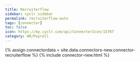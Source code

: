 ```yaml
---
title: Recruiterflow
sidebar: cyclr_sidebar
permalink: recruiterflow-auto
tags: [connector]
toc: false
icon: https://my.cyclr.com/api/ConnectorIcon/15767
category: HR/Payroll
---
```

{% assign connectordata = site.data.connectors-new.connector-recruiterflow %}
{% include connector-new.html %}	